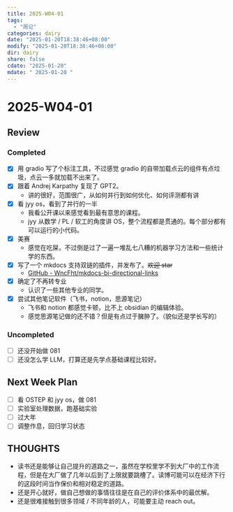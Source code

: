 ```yaml
---
title: 2025-W04-01
tags:
  - "周记"
categories: dairy
date: "2025-01-20T18:38:46+08:00"
modify: "2025-01-20T18:38:46+08:00"
dir: dairy
share: false
cdate: "2025-01-20"
mdate: " 2025-01-20 "
---
```


# 2025-W04-01

## Review

### Completed

- [x] 用 gradio 写了个标注工具，不过感觉 gradio 的自带加载点云的组件有点垃圾，点云一多就加载不出来了。
- [x] 跟着 Andrej Karpathy 复现了 GPT2。
	- 讲的很好，范围很广，从如何并行到如何优化、如何评测都有讲
- [x] 看 jyy os，看到了并行的一半
	- 我看公开课以来感觉看到最有意思的课程。
	- jyy 从数学 / PL / 软工的角度讲 OS，整个流程都是贯通的。每个部分都有可以运行的小代码。
- [x] 美赛
	- 感觉在吃屎，不过倒是过了一遍一堆乱七八糟的机器学习方法和一些统计学的东西。
- [x] 写了一个 mkdocs 支持双链的插件，并发布了。~~欢迎 star~~
	- [GitHub - WncFht/mkdocs-bi-directional-links](https://github.com/WncFht/mkdocs-bi-directional-links)
- [x] 确定了不再转专业
	- 认识了一些其他专业的同学。
- [x] 尝试其他笔记软件（飞书，notion，思源笔记）
	- 飞书和 notion 都感觉卡顿，比不上 obsidian 的编辑体验。
	- 感觉思源笔记做的还不错？但是有点过于臃肿了。（貌似还是学长写的）

### Uncompleted

- [ ] 还没开始做 081
- [ ] 还没怎么学 LLM，打算还是先学点基础课程比较好。

## Next Week Plan

- [ ] 看 OSTEP 和 jyy os，做 081
- [ ] 实验室处理数据，跑基础实验
- [ ] 过大年
- [ ] 调整作息，回归学习状态

## THOUGHTS

- 读书还是能够让自己提升的道路之一，虽然在学校里学不到大厂中的工作流程，但是在大厂做了几年以后到了上限就要跳槽了。读博可能可以在经济下行的这段时间当作保价和相对稳定的道路。
- 还是开心就好，做自己想做的事情往往是在自己的评价体系中的最优解。
- 还是很难接触到很多领域 / 不同年龄的人，可能要主动 reach out。
